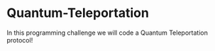 # Quantum-Teleportation
In this programming challenge we will code a Quantum Teleportation protocol!
